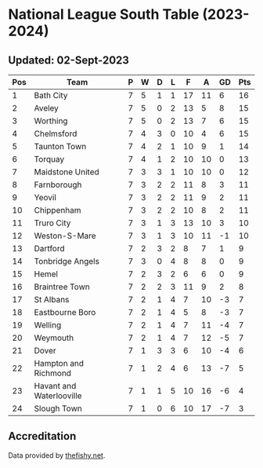 # National League South Table (2023-2024)
## Updated: 02-Sept-2023

| Pos | Team | P | W | D | L | F | A | GD | Pts |
| --- | --- | --- | --- | --- | --- | --- | --- | --- | --- |
| 1 | Bath City | 7 | 5 | 1 | 1 | 17 | 11 | 6 | 16 |
| 2 | Aveley | 7 | 5 | 0 | 2 | 13 | 5 | 8 | 15 |
| 3 | Worthing | 7 | 5 | 0 | 2 | 13 | 7 | 6 | 15 |
| 4 | Chelmsford | 7 | 4 | 3 | 0 | 10 | 4 | 6 | 15 |
| 5 | Taunton Town | 7 | 4 | 2 | 1 | 10 | 9 | 1 | 14 |
| 6 | Torquay | 7 | 4 | 1 | 2 | 10 | 10 | 0 | 13 |
| 7 | Maidstone United | 7 | 3 | 3 | 1 | 10 | 10 | 0 | 12 |
| 8 | Farnborough | 7 | 3 | 2 | 2 | 11 | 8 | 3 | 11 |
| 9 | Yeovil | 7 | 3 | 2 | 2 | 11 | 9 | 2 | 11 |
| 10 | Chippenham | 7 | 3 | 2 | 2 | 10 | 8 | 2 | 11 |
| 11 | Truro City | 7 | 3 | 1 | 3 | 13 | 10 | 3 | 10 |
| 12 | Weston-S-Mare | 7 | 3 | 1 | 3 | 10 | 11 | -1 | 10 |
| 13 | Dartford | 7 | 2 | 3 | 2 | 8 | 7 | 1 | 9 |
| 14 | Tonbridge Angels | 7 | 3 | 0 | 4 | 8 | 8 | 0 | 9 |
| 15 | Hemel | 7 | 2 | 3 | 2 | 6 | 6 | 0 | 9 |
| 16 | Braintree Town | 7 | 2 | 2 | 3 | 11 | 9 | 2 | 8 |
| 17 | St Albans | 7 | 2 | 1 | 4 | 7 | 10 | -3 | 7 |
| 18 | Eastbourne Boro | 7 | 2 | 1 | 4 | 5 | 8 | -3 | 7 |
| 19 | Welling | 7 | 2 | 1 | 4 | 7 | 11 | -4 | 7 |
| 20 | Weymouth | 7 | 2 | 1 | 4 | 7 | 12 | -5 | 7 |
| 21 | Dover | 7 | 1 | 3 | 3 | 6 | 10 | -4 | 6 |
| 22 | Hampton and Richmond | 7 | 1 | 2 | 4 | 6 | 13 | -7 | 5 |
| 23 | Havant and Waterlooville | 7 | 1 | 1 | 5 | 10 | 16 | -6 | 4 |
| 24 | Slough Town | 7 | 1 | 0 | 6 | 10 | 17 | -7 | 3 |

## Accreditation 

Data provided by [thefishy.net](https://www.thefishy.net/).